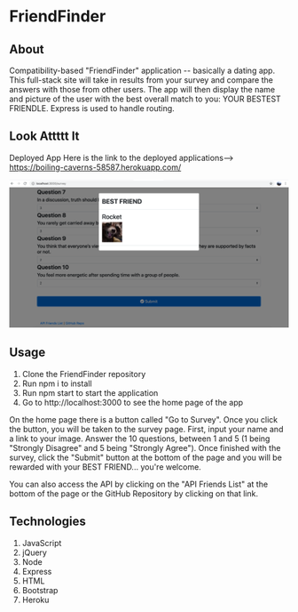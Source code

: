 # FriendFinder

## About 
Compatibility-based "FriendFinder" application -- basically a dating app. This full-stack site will take in results from your survey and compare the answers with those from other users. The app will then display the name and picture of the user with the best overall match to you: YOUR BESTEST FRIENDLE. Express is used to handle routing.

## Look Attttt It
Deployed App
Here is the link to the deployed applications--> https://boiling-caverns-58587.herokuapp.com/


![image](images/FriendFinder.png)

## Usage
1. Clone the FriendFinder repository
2. Run npm i to install 
3. Run npm start to start the application
4. Go to http://localhost:3000 to see the home page of the app

On the home page there is a button called "Go to Survey". Once you click the button, you will be taken to the survey page. First, input your name and a link to your image. Answer the 10 questions, between 1 and 5 (1 being "Strongly Disagree" and 5 being "Strongly Agree"). Once finished with the survey, click the "Submit" button at the bottom of the page and you will be rewarded with your BEST FRIEND... you're welcome. 

You can also access the API by clicking on the "API Friends List" at the bottom of the page or the GitHub Repository by clicking on that link.  

## Technologies
1. JavaScript
2. jQuery
3. Node
4. Express
5. HTML
6. Bootstrap
7. Heroku
